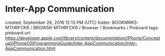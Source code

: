 # Inter-App Communication

created: September 26, 2016 12:13 PM (UTC)
folder: BOOKMRKS-MTHRFCKR / BROWSR-MTHRFCKR / Browser / Bookmarks / Pinboard
tags: pinboard
url: https://developer.apple.com/library/content/documentation/iPhone/Conceptual/iPhoneOSProgrammingGuide/Inter-AppCommunication/Inter-AppCommunication.html